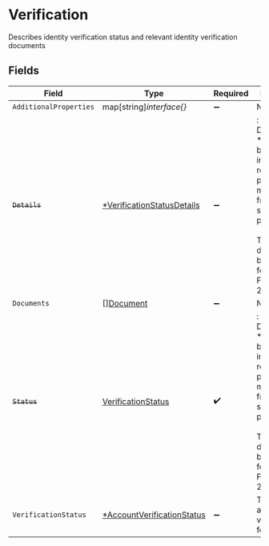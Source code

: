 # Verification

Describes identity verification status and relevant identity verification documents


## Fields

| Field                                                                                                                                                                                        | Type                                                                                                                                                                                         | Required                                                                                                                                                                                     | Description                                                                                                                                                                                  |
| -------------------------------------------------------------------------------------------------------------------------------------------------------------------------------------------- | -------------------------------------------------------------------------------------------------------------------------------------------------------------------------------------------- | -------------------------------------------------------------------------------------------------------------------------------------------------------------------------------------------- | -------------------------------------------------------------------------------------------------------------------------------------------------------------------------------------------- |
| `AdditionalProperties`                                                                                                                                                                       | map[string]*interface{}*                                                                                                                                                                     | :heavy_minus_sign:                                                                                                                                                                           | N/A                                                                                                                                                                                          |
| ~~`Details`~~                                                                                                                                                                                | [*VerificationStatusDetails](../../models/shared/verificationstatusdetails.md)                                                                                                               | :heavy_minus_sign:                                                                                                                                                                           | : warning: ** DEPRECATED **: This will be removed in a future release, please migrate away from it as soon as possible.<br/><br/>This field is deprecated but available for use until February 2023. |
| `Documents`                                                                                                                                                                                  | [][Document](../../models/shared/document.md)                                                                                                                                                | :heavy_minus_sign:                                                                                                                                                                           | N/A                                                                                                                                                                                          |
| ~~`Status`~~                                                                                                                                                                                 | [VerificationStatus](../../models/shared/verificationstatus.md)                                                                                                                              | :heavy_check_mark:                                                                                                                                                                           | : warning: ** DEPRECATED **: This will be removed in a future release, please migrate away from it as soon as possible.<br/><br/>This field is deprecated but available for use until February 2023. |
| `VerificationStatus`                                                                                                                                                                         | [*AccountVerificationStatus](../../models/shared/accountverificationstatus.md)                                                                                                               | :heavy_minus_sign:                                                                                                                                                                           | The status of an identity verification for a profile                                                                                                                                         |